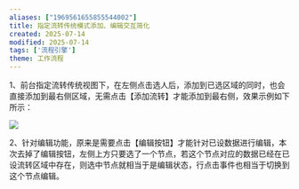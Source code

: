 ```yaml
---
aliases: ["1969561655855544002"]
title: 指定流转传统模式添加、编辑交互简化
created: 2025-07-14
modified: 2025-07-14
tags: ['流程引擎']
theme: 工作流程
---
```


1、前台指定流转传统视图下，在左侧点击选人后，添加到已选区域的同时，也会直接添加到最右侧区域，无需点击【添加流转】才能添加到最右侧，效果示例如下所示：

![](6dcda1c1e63446e7cf7281a77b1305fa.jpg)

2、针对编辑功能，原来是需要点击【编辑按钮】才能针对已设数据进行编辑，本次去掉了编辑按钮，左侧上方只要选了一个节点，若这个节点对应的数据已经在已设流转区域中存在，则选中节点就相当于是编辑状态，行点击事件也相当于切换到这个节点编辑。